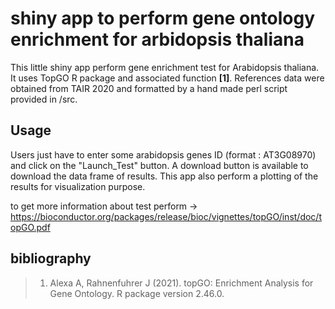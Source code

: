 # shiny app to perform gene ontology enrichment for arbidopsis thaliana

This little shiny app perform gene enrichment test for Arabidopsis thaliana. It uses TopGO R package and associated function **[1]**. 
References data were obtained from TAIR 2020 and formatted by a hand made perl script provided in /src. 


## Usage
Users just have to enter some arabidopsis genes ID (format : AT3G08970) and click on the "Launch_Test" button. 
A download button is available to download the data frame of results.
This app also perform a plotting of the results for visualization purpose.

to get more information about test perform ->  https://bioconductor.org/packages/release/bioc/vignettes/topGO/inst/doc/topGO.pdf



## bibliography

> 1. Alexa A, Rahnenfuhrer J (2021). topGO: Enrichment Analysis for Gene Ontology. R package version 2.46.0.

